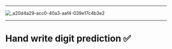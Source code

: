 ***
![_a20d4a29-acc0-40a3-aaf4-039e17c4b3e2](https://github.com/user-attachments/assets/34700ff6-8794-406d-b440-6a80ac575207)

***
# Hand write digit prediction ✅

